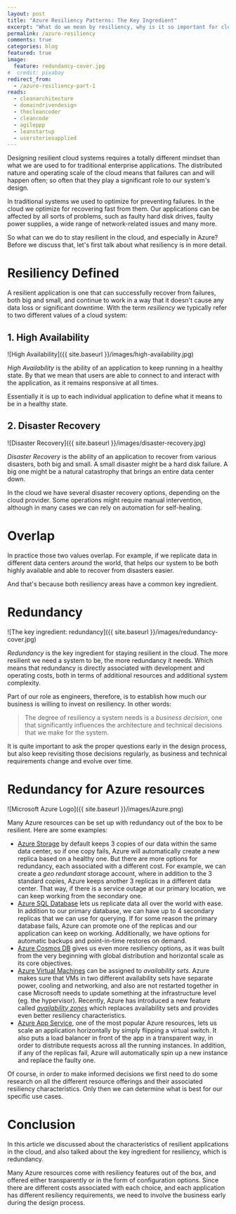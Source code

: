 ```yaml
---
layout: post
title: "Azure Resiliency Patterns: The Key Ingredient"
excerpt: "What do we mean by resiliency, why is it so important for cloud systems, and what is it primarily based upon?"
permalink: /azure-resiliency
comments: true
categories: blog
featured: true
image:
  feature: redundancy-cover.jpg
#  credit: pixabay
redirect_from:
  - /azure-resiliency-part-1
reads:
  - cleanarchitecture
  - domaindrivendesign
  - thecleancoder
  - cleancode
  - agileppp
  - leanstartup
  - userstoriesapplied
---
```


Designing resilient cloud systems requires a totally different mindset than what we are used to for traditional enterprise applications. The distributed nature and operating scale of the cloud means that failures can and will happen often; so often that they play a significant role to our system's design.

In traditional systems we used to optimize for preventing failures. In the cloud we optimize for recovering fast from them. Our applications can be affected by all sorts of problems, such as faulty hard disk drives, faulty power supplies, a wide range of network-related issues and many more. 

So what can we do to stay resilient in the cloud, and especially in Azure? Before we discuss that, let's first talk about what resiliency is in more detail.

# Resiliency Defined

A resilient application is one that can successfully recover from failures, both big and small, and continue to work in a way that it doesn't cause any data loss or significant downtime. With the term *resiliency* we typically refer to two different values of a cloud system:

## 1. High Availability

![High Availability]({{ site.baseurl }}/images/high-availability.jpg)

*High Availability* is the ability of an application to keep running in a healthy state. By that we mean that users are able to connect to and interact with the application, as it remains responsive at all times.

Essentially it is up to each individual application to define what it means to be in a healthy state.

## 2. Disaster Recovery

![Disaster Recovery]({{ site.baseurl }}/images/disaster-recovery.jpg)

*Disaster Recovery* is the ability of an application to recover from various disasters, both big and small. A small disaster might be a hard disk failure. A big one might be a natural catastrophy that brings an entire data center down.

In the cloud we have several disaster recovery options, depending on the cloud provider. Some operations might require manual intervention, although in many cases we can rely on automation for self-healing.

# Overlap

In practice those two values overlap. For example, if we replicate data in different data centers around the world, that helps our system to be both highly available and able to recover from disasters easier.

And that's because both resiliency areas have a common key ingredient.

# Redundancy

![The key ingredient: redundancy]({{ site.baseurl }}/images/redundancy-cover.jpg)

*Redundancy* is the key ingredient for staying resilient in the cloud. The more resilient we need a system to be, the more redundancy it needs. Which means that redundancy is directly associated with development and operating costs, both in terms of additional resources and additional system complexity.

Part of our role as engineers, therefore, is to establish how much our business is willing to invest on resiliency. In other words:

> The degree of resiliency a system needs is a *business decision*, one that significantly influences the architecture and technical decisions that we make for the system.

It is quite important to ask the proper questions early in the design process, but also keep revisiting those decisions regularly, as business and technical requirements change and evolve over time.

# Redundancy for Azure resources

![Microsoft Azure Logo]({{ site.baseurl }}/images/Azure.png)

Many Azure resources can be set up with redundancy out of the box to be resilient. Here are some examples:

* [Azure Storage](https://azure.microsoft.com/en-us/services/storage/) by default keeps 3 copies of our data within the same data center, so if one copy fails, Azure will automatically create a new replica based on a healthy one. But there are more options for redundancy, each associated with a different cost. For example, we can create a *geo redundant* storage account, where in addition to the 3 standard copies, Azure keeps another 3 replicas in a different data center. That way, if there is a service outage at our primary location, we can keep working from the secondary one.
* [Azure SQL Database](https://azure.microsoft.com/en-us/services/sql-database/) lets us replicate data all over the world with ease. In addition to our primary database, we can have up to 4 secondary replicas that we can use for querying. If for some reason the primary database fails, Azure can promote one of the replicas and our application can keep on working. Additionally, we have options for automatic backups and point-in-time restores on demand.
* [Azure Cosmos DB](https://azure.microsoft.com/en-us/services/cosmos-db/) gives us even more resiliency options, as it was built from the very beginning with global distribution and horizontal scale as its core objectives.
* [Azure Virtual Machines](https://azure.microsoft.com/en-us/services/virtual-machines/) can be assigned to *availability sets*. Azure makes sure that VMs in two different availability sets have separate power, cooling and networking, and also are not restarted together in case Microsoft needs to update something at the infrastructure level (eg. the hypervisor). Recently, Azure has introduced a new feature called [*availability zones*](https://blogs.msdn.microsoft.com/igorpag/2017/10/08/why-azure-availability-zones/) which replaces availability sets and provides even better resiliency characteristics.
* [Azure App Service](https://azure.microsoft.com/en-us/services/app-service/), one of the most popular Azure resources, lets us scale an application horizontally by simply flipping a virtual switch. It also puts a load balancer in front of the app in a transparent way, in order to distribute requests across all the running instances. In addition, if any of the replicas fail, Azure will automatically spin up a new instance and replace the faulty one.

Of course, in order to make informed decisions we first need to do some research on all the different resource offerings and their associated resiliency characteristics. Only then we can determine what is best for our specific use cases.

# Conclusion

In this article we discussed about the characteristics of resilient applications in the cloud, and also talked about the key ingredient for resiliency, which is redundancy.

Many Azure resources come with resiliency features out of the box, and offered either transparently or in the form of configuration options. Since there are different costs associated with each choice, and each application has different resiliency requirements, we need to involve the business early during the design process.
